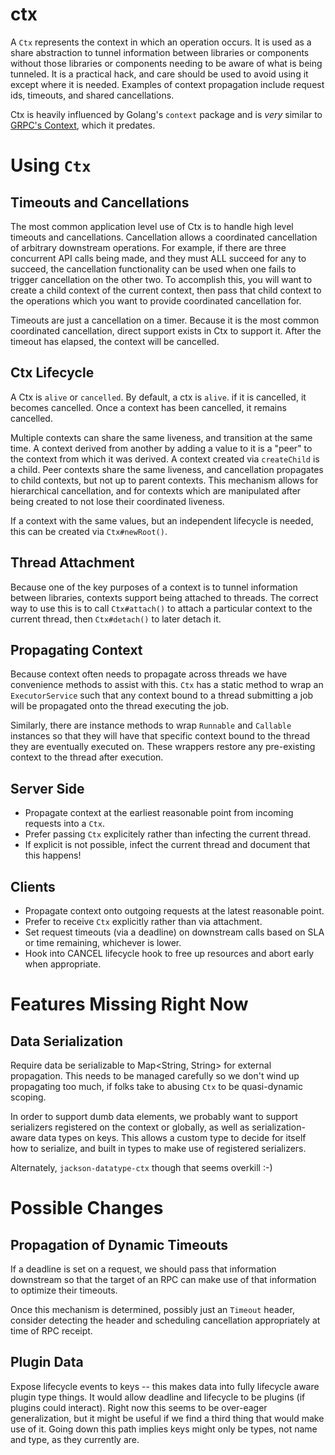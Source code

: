 # ctx

A `Ctx` represents the context in which an operation occurs. It is used as a share abstraction to tunnel
information between libraries or components without those libraries or components needing to be aware
of what is being tunneled. It is a practical hack, and care should be used to avoid using it except where
it is needed. Examples of context propagation include request ids, timeouts, and shared cancellations.

Ctx is heavily influenced by Golang's `context` package and is *very* similar to 
[GRPC's Context](https://grpc.io/grpc-java/javadoc/io/grpc/Context.html), which it predates.

# Using `Ctx`

## Timeouts and Cancellations

The most common application level use of Ctx is to handle high level timeouts and cancellations. Cancellation allows
a coordinated cancellation of arbitrary downstream operations. For example, if there are three concurrent API calls
being made, and they must ALL succeed for any to succeed, the cancellation functionality can be used when one fails
to trigger cancellation on the other two. To accomplish this, you will want to create a child context of the
current context, then pass that child context to the operations which you want to provide coordinated cancellation for.

Timeouts are just a cancellation on a timer. Because it is the most common coordinated cancellation, direct support
exists in Ctx to support it. After the timeout has elapsed, the context will be cancelled.

## Ctx Lifecycle

A Ctx is `alive` or `cancelled`. By default, a ctx is `alive`. if it is cancelled, it becomes cancelled. Once a context
has been cancelled, it remains cancelled.

Multiple contexts can share the same liveness, and transition at the same time. A context derived from another by adding 
a value to it is a "peer" to the context from which it was derived. A context created via `createChild` is a child. Peer 
contexts share the same liveness, and cancellation propagates to child contexts, but not up to parent contexts. This 
mechanism allows for hierarchical cancellation, and for contexts which are manipulated after being created to not lose 
their coordinated liveness.

If a context with the same values, but an independent lifecycle is needed, this can be created via `Ctx#newRoot()`.

## Thread Attachment

Because one of the key purposes of a context is to tunnel information between libraries, contexts support
being attached to threads. The correct way to use this is to call `Ctx#attach()` to attach a particular
context to the current thread, then `Ctx#detach()` to later detach it. 

## Propagating Context

Because context often needs to propagate across threads we have convenience methods to assist with this. `Ctx` has
a static method to wrap an `ExecutorService` such that any context bound to a thread submitting a job will be
propagated onto the thread executing the job.

Similarly, there are instance methods to wrap `Runnable` and `Callable` instances so that they will have that specific
context bound to the thread they are eventually executed on. These wrappers restore any pre-existing context
to the thread after execution.

## Server Side

- Propagate context at the earliest reasonable point from incoming requests into a `Ctx`.
- Prefer passing `Ctx` explicitely rather than infecting the current thread.
- If explicit is not possible, infect the current thread and document that this happens!

## Clients

- Propagate context onto outgoing requests at the latest reasonable point.
- Prefer to receive `Ctx` explicitly rather than via attachment.
- Set request timeouts (via a deadline) on downstream calls based on SLA or time remaining, whichever is lower.
- Hook into CANCEL lifecycle hook to free up resources and abort early when appropriate.

# Features Missing Right Now

## Data Serialization

Require data be serializable to Map<String, String> for external propagation. This needs to be managed carefully so we 
don't wind up propagating too much, if folks take to abusing `Ctx` to be quasi-dynamic scoping.

In order to support dumb data elements, we probably want to support serializers registered on the context or globally, 
as well as serialization-aware data types on keys. This allows a custom type to decide for itself how to serialize, and 
built in types to make use of registered serializers.

Alternately, `jackson-datatype-ctx` though that seems overkill :-)

# Possible Changes

## Propagation of Dynamic Timeouts

If a deadline is set on a request, we should pass that information downstream so that the target of an RPC can make use 
of that information to optimize their timeouts.

Once this mechanism is determined, possibly just an `Timeout` header, consider detecting the header and scheduling 
cancellation appropriately at time of RPC receipt.

## Plugin Data

Expose lifecycle events to keys -- this makes data into fully lifecycle aware plugin type things. It would allow 
deadline and lifecycle to be plugins (if plugins could interact). Right now this seems to be over-eager generalization, 
but it might be useful if we find a third thing that would make use of it. Going down this path implies keys might only 
be types, not name and type, as they currently are.
